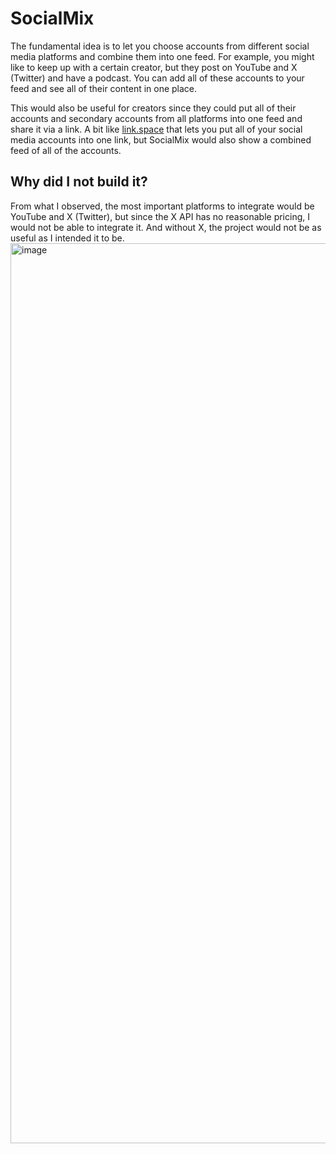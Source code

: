 # SocialMix
The fundamental idea is to let you choose accounts from different social media platforms and combine them into one feed. For example, you might like to keep up with a certain creator, but they post on YouTube and X (Twitter) and have a podcast. You can add all of these accounts to your feed and see all of their content in one place.

This would also be useful for creators since they could put all of their accounts and secondary accounts from all platforms into one feed and share it via a link.
A bit like [link.space](https://link.space/) that lets you put all of your social media accounts into one link, but SocialMix would also show a combined feed of all of the accounts.

## Why did I not build it?
From what I observed, the most important platforms to integrate would be YouTube and X (Twitter), but since the X API has no reasonable pricing, I would not be able to integrate it. And without X, the project would not be as useful as I intended it to be.
<img width="1440" alt="image" src="https://github.com/user-attachments/assets/e8d77cb5-f26f-44ce-a6f7-0e1b0618efea">
